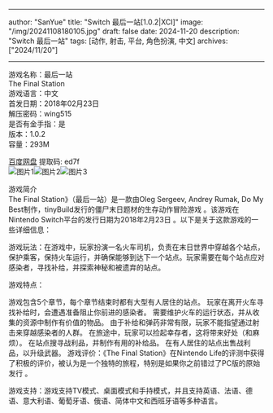 
---
author: "SanYue"
title: "Switch 最后一站[1.0.2|XCI]"
image: "/img/20241108180105.jpg"
draft: false
date: 2024-11-20
description: "Switch 最后一站"
tags: [动作, 射击, 平台, 角色扮演, 中文]
archives: ["2024/11/20"]

---

游戏名称：最后一站   
The Final Station    
游戏语言：中文  
首发日期：2018年02月23日  
解压密码：wing515  
是否有金手指：是  
版本：1.0.2   
容量：293M

[百度网盘](https//pan.baidu.com/s/14KHv19ThckJ-85Jor6ZCgQ) 提取码: ed7f  
![图片1](/img/b2a032.jpg)![图片2](/img/334b02.jpg)![图片3](/img/31cf40.jpg)  

游戏简介  
The Final Station》（最后一站）是一款由Oleg Sergeev, Andrey Rumak, Do My Best制作，tinyBuild发行的僵尸末日题材的生存动作冒险游戏
。该游戏在Nintendo Switch平台的发行日期为2018年2月23日
。以下是关于这款游戏的一些详细信息：

游戏玩法：在游戏中，玩家扮演一名火车司机，负责在末日世界中穿越各个站点，保护乘客，保持火车运行，并确保能够到达下一个站点。玩家需要在每个站点应对感染者，寻找补给，并探索神秘和被遗弃的站点。

游戏特点：

游戏包含5个章节，每个章节结束时都有大型有人居住的站点。
玩家在离开火车寻找补给时，会遭遇准备阻止你前进的感染者。
需要维护火车的运行状态，并从收集的资源中制作有价值的物品。
由于补给和弹药非常有限，玩家不能指望通过射击来穿越感染者的人群。
在旅途中，玩家可以捡起幸存者，这将带来好处（和麻烦）。
在站点搜寻战利品，并制作有用的补给品。
在有人居住的站点出售战利品，以升级武器。
游戏评价：《The Final Station》在Nintendo Life的评测中获得了积极的评价，被认为是一个独特的旅程，特别是如果你之前错过了PC版的原始发行
。

游戏支持：游戏支持TV模式、桌面模式和手持模式，并且支持英语、法语、德语、意大利语、葡萄牙语、俄语、简体中文和西班牙语等多种语言。
